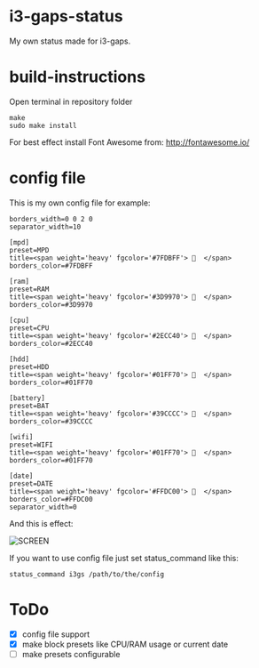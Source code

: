 # i3-gaps-status
My own status made for i3-gaps.

# build-instructions
Open terminal in repository folder
```build-instructions
make
sudo make install
```

For best effect install Font Awesome from: http://fontawesome.io/

# config file

This is my own config file for example:

```
borders_width=0 0 2 0
separator_width=10

[mpd]
preset=MPD
title=<span weight='heavy' fgcolor='#7FDBFF'>   </span>
borders_color=#7FDBFF

[ram]
preset=RAM
title=<span weight='heavy' fgcolor='#3D9970'>   </span>
borders_color=#3D9970

[cpu]
preset=CPU
title=<span weight='heavy' fgcolor='#2ECC40'>   </span>
borders_color=#2ECC40

[hdd]
preset=HDD
title=<span weight='heavy' fgcolor='#01FF70'>   </span>
borders_color=#01FF70

[battery]
preset=BAT
title=<span weight='heavy' fgcolor='#39CCCC'>   </span>
borders_color=#39CCCC

[wifi]
preset=WIFI
title=<span weight='heavy' fgcolor='#01FF70'>   </span>
borders_color=#01FF70

[date]
preset=DATE
title=<span weight='heavy' fgcolor='#FFDC00'>   </span>
borders_color=#FFDC00
separator_width=0
```
And this is effect:

![SCREEN](http://i.imgur.com/9ulgqWC.jpg)


If you want to use config file just set status_command like this:
```
status_command i3gs /path/to/the/config
``` 



# ToDo

- [x] config file support
- [x] make block presets like CPU/RAM usage or current date
- [ ] make presets configurable
